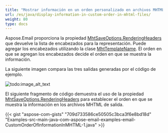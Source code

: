 ```yaml
---
title: "Mostrar información en un orden personalizado en archivos MHTML"
url: /es/java/display-information-in-custom-order-in-mhtml-files/
weight: 80
type: docs
---
```


Aspose.Email proporciona la propiedad [MhtSaveOptions.RenderingHeaders](https://reference.aspose.com/email/java/com.aspose.email/mhtsaveoptions/#getRenderingHeaders--) que devuelve la lista de encabezados para la representación. Puede agregar los encabezados utilizando la clase [MhtTemplateName](https://reference.aspose.com/email/java/com.aspose.email/mhttemplatename/). El orden en que se agregan los encabezados decide el orden en que se muestra la información.

La siguiente imagen compara las tres salidas generadas por el código de ejemplo.

![todo:image_alt_text](display-information-in-custom-order-in-mhtml-files_1.jpg)

El siguiente fragmento de código demuestra el uso de la propiedad [MhtSaveOptions.RenderingHeaders](https://reference.aspose.com/email/java/com.aspose.email/mhtsaveoptions/#getRenderingHeaders--) para establecer el orden en que se muestra la información en los archivos MHTML de salida.

{{< gist "aspose-com-gists" "709d733586ce50505c3bca3f6e8bd18d" "Examples-src-main-java-com-aspose-email-examples-email-CustomOrderOfInformationInMHTML-1.java" >}}